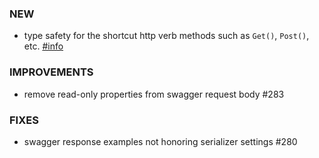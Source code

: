 ### NEW
- type safety for the shortcut http verb methods such as `Get()`, `Post()`, etc. [#info](https://fast-endpoints.com/docs/misc-conveniences#shorthand-route-configuration)

### IMPROVEMENTS
- remove read-only properties from swagger request body #283

### FIXES
- swagger response examples not honoring serializer settings #280